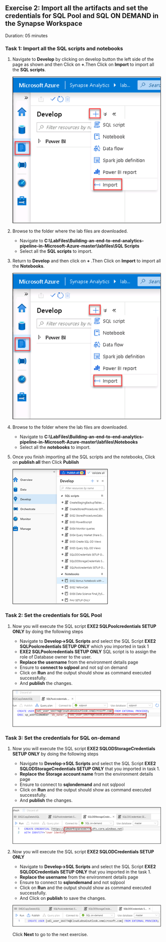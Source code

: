 ## Exercise 2: Import all the artifacts and set the credentials for SQL Pool and SQL ON DEMAND in the Synapse Workspace

Duration: 05 minutes

### Task 1: Import all the SQL scripts and notebooks

1. Navigate to **Develop** by clicking on develop button the left side of the page as shown and then Click on **+**.Then Click on **Import** to import all the **SQL scripts**.

   ![sql scripts ](images/011.png)
   
2. Browse to the folder where the lab files are downloaded.

   - Navigate to **C:\LabFiles\Building-an-end-to-end-analytics-pipeline-in-Microsoft-Azure-master\labfiles\SQL Scripts**
   - Select all the **SQL scripts** to import.

3. Return to **Develop** and then click on **+** .Then Click on **Import** to import all the **Notebooks**.

   ![notebooks ](images/011.png)
   
4. Browse to the folder where the lab files are downloaded.
   
   - Navigate to **C:\LabFiles\Building-an-end-to-end-analytics-pipeline-in-Microsoft-Azure-master\labfiles\Notebooks**
   - Select all the **notebooks** to import.
   
5. Once you finish importing all the SQL scripts and the notebooks, Click on **publish all** then Click **Publish**
   
   ![notebooks and scripts ](images/13.png)
   
### Task 2: Set the credentials for SQL Pool

1. Now you will execute the SQL script **EXE2 SQLPoolcredentials SETUP ONLY** by doing the following steps
     
    - Navigate to **Develop->SQL Scripts** and select the SQL Script **EXE2 SQLPoolcredentials SETUP ONLY** which you imported in task 1
    - **EXE2 SQLPoolcredentials SETUP ONLY** SQL script is to assign the role of Database owner to the user.
    - **Replace the username** from the environment details page
    - Ensure to **connect to sqlpool** and not sql on demand
    - Click on **Run** and the output should show as command executed successfully.
    - And **publish** the changes.
    
    ![sql pool cred ](images/14.png)
    
    
### Task 3: Set the credentials for SQL on-demand
   
1. Now you will execute the SQL script **EXE2 SQLODStorageCredentials SETUP ONLY** by doing the following steps
    
    - Navigate to **Develop->SQL Scripts** and select the SQL Script **EXE2 SQLODStorageCredentials SETUP ONLY** that you imported in task 1.
    - **Replace the Storage account name** from the environment details page
    - Ensure to connect to **sqlondemand** and not sqlpool
    - Click on **Run** and the output should show as command executed successfully.
    - And **publish** the changes.
    
    ![sql on-demand cred ](images/15.png)
  

2. Now you will execute the SQL script **EXE2 SQLODCredentials SETUP ONLY**   

    - Navigate to **Develop->SQL Scripts** and select the SQL Script **EXE2 SQLODCredentials SETUP ONLY** that you imported in the task 1.
   - **Replace the username** from the environment details page
   - Ensure to connect to **sqlondemand** and not sqlpool
   - Click on **Run** and the output should show as command executed successfully.
   - And Click on **publish** to save the changes.
 
    ![sql od cred ](images/16.png)
    
    Click **Next** to go to the next exercise.
